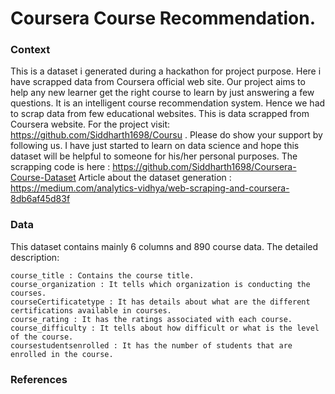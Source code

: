 # Coursera Course Recommendation.

### Context

This is a dataset i generated during a hackathon for project purpose. Here i have scrapped data from Coursera official web site. Our project aims to help any new learner get the right course to learn by just answering a few questions. It is an intelligent course recommendation system. Hence we had to scrap data from few educational websites. This is data scrapped from Coursera website. For the project visit: https://github.com/Siddharth1698/Coursu . Please do show your support by following us. I have just started to learn on data science and hope this dataset will be helpful to someone for his/her personal purposes. The scrapping code is here : https://github.com/Siddharth1698/Coursera-Course-Dataset
Article about the dataset generation : https://medium.com/analytics-vidhya/web-scraping-and-coursera-8db6af45d83f

### Data

This dataset contains mainly 6 columns and 890 course data. The detailed description:

    course_title : Contains the course title.
    course_organization : It tells which organization is conducting the courses.
    courseCertificatetype : It has details about what are the different certifications available in courses.
    course_rating : It has the ratings associated with each course.
    course_difficulty : It tells about how difficult or what is the level of the course.
    coursestudentsenrolled : It has the number of students that are enrolled in the course.

### References

